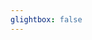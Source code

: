 ```yaml
---
glightbox: false
---
```


<head>
<!-- leaflet-ui -->
<script src="https://unpkg.com/leaflet@1.7.1/dist/leaflet.js"></script>
<script src="https://unpkg.com/leaflet-ui@0.6.0/dist/leaflet-ui.js"></script>

<!-- leaflet-gpx -->
<script src="https://unpkg.com/leaflet-gpx@1.7.0/gpx.js"></script>

<!-- leaflet-elevation -->
<link rel="stylesheet" href="https://unpkg.com/@raruto/leaflet-elevation@2.5.1/dist/leaflet-elevation.min.css" />
<script src="https://unpkg.com/@raruto/leaflet-elevation@2.5.1/dist/leaflet-elevation.min.js"></script>
</head>


<style type="text/css">
#map { width: auto; height: 400px; margin: 0; }
#elevation-div { height: 100px; width: auto; padding: 0; margin: 0; }
</style>


<body>

<div id="map"></div>

<script>
	let opts = {
			map: {
				center: [41.4583, 12.7059],
				zoom: 5,
				fullscreenControl: false,
				layersControl: false,
				minimapControl: false,
				searchControl: false,
				locateControl: false,
				pegmanControl: false,
				resizerControl: false,
				gestureHandling: false,
				preferCanvas: true,
				rotate: false,
				zoomControl: {
					position: 'topleft',
				},
			},
			elevationControl: {
				tracks: {
					track_1: {
						url: "https://siroccomeister.github.io/f3/assets/gpx/GDMBR3.gpx",
						color: "#3490dc"
					},
				},
				options: {
					position: "bottomleft",
					theme: "steelblue-theme",
					marker: 'elevation-line',
          summary: 'inline',
					collapsed: false,
					detached: true,
					legend: false,
					edgeScale: false,
				},
			},
			layersControl: {
				options: {
					collapsed: false,
				},
			},
		};

		let map = L.map('map', opts.map);

		let controlElevation = L.control.elevation(opts.elevationControl.options).addTo(map);
		let controlLayer = L.control.layers(null, null, opts.layersControl.options).addTo(map);

		let traces = [];
		let tracks = opts.elevationControl.tracks;
		let i = 0;

		for (let track in tracks) {
			loadTrace(track, i++)
		}

		function loadTrace(track, i) {
			let trace = {};

			trace.gpx = new L.GPX(tracks[track].url, {
				async: true,
				index: i,
				marker_options: {
					startIconUrl: null,
					endIconUrl: null,
					shadowUrl: null,
					wptIcons: {
						'': L.divIcon({
							className: 'elevation-waypoint-marker',
							html: '<i class="elevation-waypoint-icon default"></i>',
							iconSize: [30, 30],
							iconAnchor: [8, 30],
						}),
					},
				},
				polyline_options: {
					color: tracks[track].color,
				}
			});

			trace.gpx.on('loaded', function(e) {
				controlLayer.addBaseLayer(e.target, e.target.get_name());
				if (e.target.options.index == 0) {
					setElevationTrace(0);
				} else {
					map.removeLayer(e.target);
				}
			})

			trace.gpx.on("addline", function(e) {
				trace.line = e.line;
			})

			trace.gpx.addTo(map);

			traces.push(trace);
		}

		map.on("baselayerchange", function(e) {
			for (let i in traces) {
				if (traces[i].gpx._leaflet_id == e.layer._leaflet_id) {
					setElevationTrace(e.layer.options.index);
					break;
				}
			}
		});

		function setElevationTrace(index) {
			let trace = traces[index];

			controlElevation.clear();

			// var q = document.querySelector.bind(document);
			controlElevation.addData(trace.line);

			map.fitBounds(trace.gpx.getBounds());

			trace.gpx.setStyle({
				color: 'red',
				weight: 4,
				opacity: 0.8,
			});

			// q('.totlen .summaryvalue').innerHTML = (trace.gpx.get_distance() / 1000).toFixed(2) + " km";
			// q('.maxele .summaryvalue').innerHTML = trace.gpx.get_elevation_max().toFixed(0) + " m";
			// q('.minele .summaryvalue').innerHTML = trace.gpx.get_elevation_min().toFixed(0) + " m";
		}
	</script>


</body>

